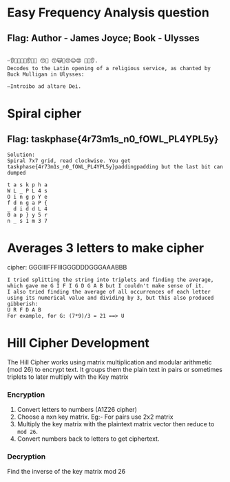 # Easy Frequency Analysis question

## Flag: Author - James Joyce; Book - Ulysses

```

—👂🥴🤡😉🥶👂🤪🥶 😙🥳 😙🙀🤡😙😉😍 🥳😍👂. 
Decodes to the Latin opening of a religious service, as chanted by Buck Mulligan in Ulysses:

—Introibo ad altare Dei.

```

# Spiral cipher

## Flag: taskphase{4r73m1s_n0_fOWL_PL4YPL5y}

```
Solution:
Spiral 7x7 grid, read clockwise. You get taskphase{4r73m1s_n0_fOWL_PL4YPL5y}paddingpadding but the last bit can dumped

t a s k p h a
W L _ P L 4 s
O i n g p Y e
f d n g a P {
_ d i d d L 4
0 a p } y 5 r
n _ s 1 m 3 7
```
# Averages 3 letters to make cipher
cipher: GGGIIIFFFIIIGGGDDDGGGAAABBB

```
I tried splitting the string into triplets and finding the average, which gave me G I F I G D G A B but I couldn't make sense of it.
I also tried finding the average of all occurrences of each letter using its numerical value and dividing by 3, but this also produced gibberish:
U R F D A B
For example, for G: (7*9)/3 = 21 ==> U
```


# Hill Cipher Development

The Hill Cipher works using matrix multiplication and modular arithmetic (mod 26) to encrypt text.
It groups them the plain text in pairs or sometimes triplets to later multiply with the Key matrix
### Encryption
1. Convert letters to numbers (A1Z26 cipher)
2. Choose a nxn key matrix. Eg:- For pairs use 2x2 matrix
3. Multiply the key matrix with the plaintext matrix vector then reduce to `mod 26`.
4. Convert numbers back to letters to get ciphertext.
### Decryption
   Find the inverse of the key matrix mod 26
